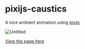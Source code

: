 # pixijs-caustics

A nice ambient animation using [pixijs](https://pixijs.com/)

![Untitled](https://github.com/dtgreene/pixijs-caustics/assets/24302976/b7d1a9d2-65ff-4294-a050-26b503178f67)

[View the page here](https://dtgreene.github.io/pixijs-caustics/dist/)
